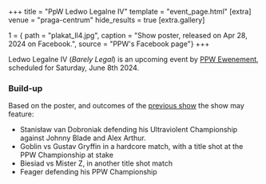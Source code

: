 +++
title = "PpW Ledwo Legalne IV"
template = "event_page.html"
[extra]
venue = "praga-centrum"
hide_results = true
[extra.gallery]

1 = { path = "plakat_ll4.jpg", caption = "Show poster, released on Apr 28, 2024 on Facebook.", source = "PPW's Facebook page"}
+++

Ledwo Legalne IV (_Barely Legal_) is an upcoming event by [PPW Ewenement](@/o/ppw.md), scheduled for Saturday, June 8th 2024.

### Build-up

Based on the poster, and outcomes of the [previous show](@/e/ppw/2024-04-20-ppw-ewenement-haze.md) the show may feature:

* Stanisław van Dobroniak defending his Ultraviolent Championship against Johnny Blade and Alex Arthur.
* Goblin vs Gustav Gryffin in a hardcore match, with a title shot at the PPW Championship at stake
* Biesiad vs Mister Z, in another title shot match
* Feager defending his PPW Championship
